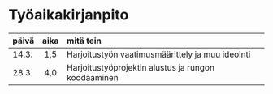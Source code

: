 # Työaikakirjanpito

| päivä | aika | mitä tein                                           |
| ----- | :--: | :-------------------------------------------------- |
| 14.3. | 1,5  | Harjoitustyön vaatimusmäärittely ja muu ideointi    |
| 28.3. | 4,0  | Harjoitustyöprojektin alustus ja rungon koodaaminen |
